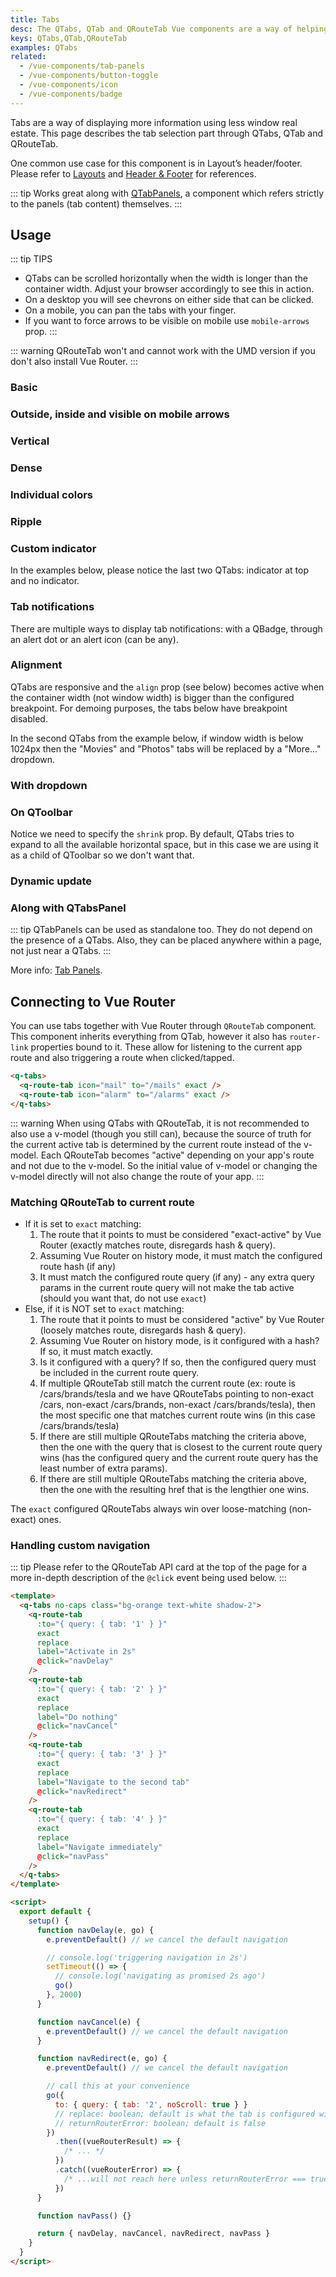 ```yaml
---
title: Tabs
desc: The QTabs, QTab and QRouteTab Vue components are a way of helping the user navigate between pages or tab panels.
keys: QTabs,QTab,QRouteTab
examples: QTabs
related:
  - /vue-components/tab-panels
  - /vue-components/button-toggle
  - /vue-components/icon
  - /vue-components/badge
---
```


Tabs are a way of displaying more information using less window real estate. This page describes the tab selection part through QTabs, QTab and QRouteTab.

One common use case for this component is in Layout’s header/footer. Please refer to [Layouts](/layout/layout) and [Header & Footer](/layout/header-and-footer#example--playing-with-qtabs) for references.

::: tip
Works great along with [QTabPanels](/vue-components/tab-panels), a component which refers strictly to the panels (tab content) themselves.
:::

<DocApi file="QTabs" />

<DocApi file="QTab" />

<DocApi file="QRouteTab" />

## Usage

::: tip TIPS

- QTabs can be scrolled horizontally when the width is longer than the container width. Adjust your browser accordingly to see this in action.
- On a desktop you will see chevrons on either side that can be clicked.
- On a mobile, you can pan the tabs with your finger.
- If you want to force arrows to be visible on mobile use `mobile-arrows` prop.
  :::

::: warning
QRouteTab won't and cannot work with the UMD version if you don't also install Vue Router.
:::

### Basic

<DocExample title="Basic" file="Basic" />

### Outside, inside and visible on mobile arrows

<DocExample title="Outside, inside and visible on mobile arrows" file="ArrowsModifiers" />

### Vertical

<DocExample title="Vertical (example with QSplitter)" file="Vertical" />

### Dense

<DocExample title="Dense" file="Dense" />

### Individual colors

<DocExample title="Individual colors" file="IndividualColor" />

### Ripple

<DocExample title="No ripple and custom ripple color" file="Ripples" />

### Custom indicator

In the examples below, please notice the last two QTabs: indicator at top and no indicator.

<DocExample title="Custom indicator" file="CustomIndicator" />

### Tab notifications

There are multiple ways to display tab notifications: with a QBadge, through an alert dot or an alert icon (can be any).

<DocExample title="Tab notifications" file="Notifying" />

### Alignment

QTabs are responsive and the `align` prop (see below) becomes active when the container width (not window width) is bigger than the configured breakpoint. For demoing purposes, the tabs below have breakpoint disabled.

<DocExample title="Alignment" file="Alignment" />

In the second QTabs from the example below, if window width is below 1024px then the "Movies" and "Photos" tabs will be replaced by a "More..." dropdown.

### With dropdown

<DocExample title="With a dropdown" file="Dropdown" />

### On QToolbar

Notice we need to specify the `shrink` prop. By default, QTabs tries to expand to all the available horizontal space, but in this case we are using it as a child of QToolbar so we don't want that.

<DocExample title="Tabs in a QToolbar" file="TabsInToolbar" />

### Dynamic update

<DocExample title="Dynamic tabs" file="DynamicTabs" />

### Along with QTabsPanel

::: tip
QTabPanels can be used as standalone too. They do not depend on the presence of a QTabs. Also, they can be placed anywhere within a page, not just near a QTabs.
:::

<DocExample title="Tabs with tab panels" file="TabsWithTabpanels" />

More info: [Tab Panels](/vue-components/tab-panels).

## Connecting to Vue Router

You can use tabs together with Vue Router through `QRouteTab` component.
This component inherits everything from QTab, however it also has `router-link` properties bound to it. These allow for listening to the current app route and also triggering a route when clicked/tapped.

```html
<q-tabs>
  <q-route-tab icon="mail" to="/mails" exact />
  <q-route-tab icon="alarm" to="/alarms" exact />
</q-tabs>
```

::: warning
When using QTabs with QRouteTab, it is not recommended to also use a v-model (though you still can), because the source of truth for the current active tab is determined by the current route instead of the v-model. Each QRouteTab becomes "active" depending on your app's route and not due to the v-model. So the initial value of v-model or changing the v-model directly will not also change the route of your app.
:::

### Matching QRouteTab to current route <q-badge label="updated for v2.9+" />

- If it is set to `exact` matching:
  1. The route that it points to must be considered "exact-active" by Vue Router (exactly matches route, disregards hash & query).
  2. Assuming Vue Router on history mode, it must match the configured route hash (if any)
  3. It must match the configured route query (if any) - any extra query params in the current route query will not make the tab active (should you want that, do not use `exact`)
- Else, if it is NOT set to `exact` matching:
  1. The route that it points to must be considered "active" by Vue Router (loosely matches route, disregards hash & query).
  2. Assuming Vue Router on history mode, is it configured with a hash? If so, it must match exactly.
  3. Is it configured with a query? If so, then the configured query must be included in the current route query.
  4. If multiple QRouteTab still match the current route (ex: route is /cars/brands/tesla and we have QRouteTabs pointing to non-exact /cars, non-exact /cars/brands, non-exact /cars/brands/tesla), then the most specific one that matches current route wins (in this case /cars/brands/tesla)
  5. If there are still multiple QRouteTabs matching the criteria above, then the one with the query that is closest to the current route query wins (has the configured query and the current route query has the least number of extra params).
  6. If there are still multiple QRouteTabs matching the criteria above, then the one with the resulting href that is the lengthier one wins.

The `exact` configured QRouteTabs always win over loose-matching (non-exact) ones.

### Handling custom navigation <q-badge label="updated for v2.9+" />

::: tip
Please refer to the QRouteTab API card at the top of the page for a more in-depth description of the `@click` event being used below.
:::

```html
<template>
  <q-tabs no-caps class="bg-orange text-white shadow-2">
    <q-route-tab
      :to="{ query: { tab: '1' } }"
      exact
      replace
      label="Activate in 2s"
      @click="navDelay"
    />
    <q-route-tab
      :to="{ query: { tab: '2' } }"
      exact
      replace
      label="Do nothing"
      @click="navCancel"
    />
    <q-route-tab
      :to="{ query: { tab: '3' } }"
      exact
      replace
      label="Navigate to the second tab"
      @click="navRedirect"
    />
    <q-route-tab
      :to="{ query: { tab: '4' } }"
      exact
      replace
      label="Navigate immediately"
      @click="navPass"
    />
  </q-tabs>
</template>

<script>
  export default {
    setup() {
      function navDelay(e, go) {
        e.preventDefault() // we cancel the default navigation

        // console.log('triggering navigation in 2s')
        setTimeout(() => {
          // console.log('navigating as promised 2s ago')
          go()
        }, 2000)
      }

      function navCancel(e) {
        e.preventDefault() // we cancel the default navigation
      }

      function navRedirect(e, go) {
        e.preventDefault() // we cancel the default navigation

        // call this at your convenience
        go({
          to: { query: { tab: '2', noScroll: true } }
          // replace: boolean; default is what the tab is configured with
          // returnRouterError: boolean; default is false
        })
          .then((vueRouterResult) => {
            /* ... */
          })
          .catch((vueRouterError) => {
            /* ...will not reach here unless returnRouterError === true */
          })
      }

      function navPass() {}

      return { navDelay, navCancel, navRedirect, navPass }
    }
  }
</script>
```
